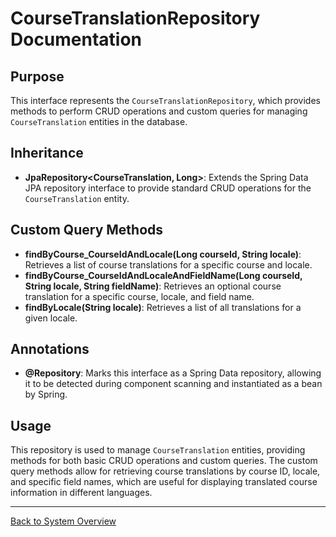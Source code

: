 # CourseTranslationRepository Documentation

## Purpose

This interface represents the `CourseTranslationRepository`, which provides methods to perform CRUD operations and custom queries for managing `CourseTranslation` entities in the database.

## Inheritance

- **JpaRepository<CourseTranslation, Long>**: Extends the Spring Data JPA repository interface to provide standard CRUD operations for the `CourseTranslation` entity.

## Custom Query Methods

- **findByCourse_CourseIdAndLocale(Long courseId, String locale)**: Retrieves a list of course translations for a specific course and locale.
- **findByCourse_CourseIdAndLocaleAndFieldName(Long courseId, String locale, String fieldName)**: Retrieves an optional course translation for a specific course, locale, and field name.
- **findByLocale(String locale)**: Retrieves a list of all translations for a given locale.

## Annotations

- **@Repository**: Marks this interface as a Spring Data repository, allowing it to be detected during component scanning and instantiated as a bean by Spring.

## Usage

This repository is used to manage `CourseTranslation` entities, providing methods for both basic CRUD operations and custom queries. The custom query methods allow for retrieving course translations by course ID, locale, and specific field names, which are useful for displaying translated course information in different languages.

---

[Back to System Overview](../../system-overview.md)
